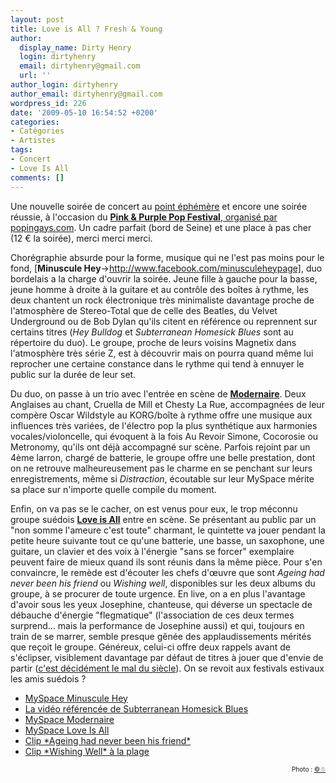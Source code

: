```yaml
---
layout: post
title: Love is All ? Fresh & Young
author:
  display_name: Dirty Henry
  login: dirtyhenry
  email: dirtyhenry@gmail.com
  url: ''
author_login: dirtyhenry
author_email: dirtyhenry@gmail.com
wordpress_id: 226
date: '2009-05-10 16:54:52 +0200'
categories:
- Catégories
- Artistes
tags:
- Concert
- Love Is All
comments: []
---
```

Une nouvelle soirée de concert au <a title="Point éphémère" href="http://www.pointephemere.org/" target="_blank">point éphémère</a> et encore une soirée réussie, à l'occasion du <a title="Pink & Purple Pop Festival" href="http://www.popingays.com/article.php?id_article=2079" target="_blank">__Pink & Purple Pop Festival__, organisé par popingays.com</a>. Un cadre parfait (bord de Seine) et une place à pas cher (12 € la soirée), merci merci merci.

Chorégraphie absurde pour la forme, musique qui ne l'est pas moins pour le fond, [__Minuscule Hey__->http://www.facebook.com/minusculeheypage], duo bordelais a la charge d'ouvrir la soirée. Jeune fille à gauche pour la basse, jeune homme à droite à la guitare et au contrôle des boîtes à rythme, les deux chantent un rock électronique très minimaliste davantage proche de l'atmosphère de Stereo-Total que de celle des Beatles, du Velvet Underground ou de Bob Dylan qu'ils citent en référence ou reprennent sur certains titres (*Hey Bulldog* et *Subterranean Homesick Blues* sont au répertoire du duo). Le groupe, proche de leurs voisins Magnetix dans l'atmosphère très série Z, est à découvrir mais on pourra quand même lui reprocher une certaine constance dans le rythme qui tend à ennuyer le public sur la durée de leur set.

Du duo, on passe à un trio avec l'entrée en scène de <a href="http://www.myspace.com/modernairetheband" target="_blank">__Modernaire__</a>. Deux Anglaises au chant, Cruella de Mill et Chesty La Rue, accompagnées de leur compère Oscar Wildstyle au KORG/boîte à rythme offre une musique aux influences très variées, de l'électro pop la plus synthétique aux harmonies vocales/violoncelle, qui évoquent à la fois Au Revoir Simone, Cocorosie ou Metronomy, qu'ils ont déjà accompagné sur scène. Parfois rejoint par un 4ème larron, chargé de batterie, le groupe offre une belle prestation, dont on ne retrouve malheureusement pas le charme en se penchant sur leurs enregistrements, même si *Distraction*, écoutable sur leur MySpace mérite sa place sur n'importe quelle compile du moment.

Enfin, on va pas se le cacher, on est venus pour eux, le trop méconnu groupe suédois <a href="http://myspace.com/loveisall8" target="_blank">__Love is All__</a> entre en scène. Se présentant au public par un "non somme l'ameure c'est toute" charmant, le quintette va jouer pendant la petite heure suivante tout ce qu'une batterie, une basse, un saxophone, une guitare, un clavier et des voix à l'énergie "sans se forcer" exemplaire peuvent faire de mieux quand ils sont réunis dans la même pièce. Pour s'en convaincre, le remède est d'écouter les chefs d'œuvre que sont *Ageing had never been his friend* ou *Wishing well*, disponibles sur les deux albums du groupe, à se procurer de toute urgence. En live, on a en plus l'avantage d'avoir sous les yeux Josephine, chanteuse, qui déverse un spectacle de débauche d'énergie "flegmatique" (l'association de ces deux termes surprend... mais la performance de Josephine aussi) et qui, toujours en train de se marrer, semble presque gênée des applaudissements mérités que reçoit le groupe. Généreux, celui-ci offre deux rappels avant de s'éclipser, visiblement davantage par défaut de titres à jouer que d'envie de partir (<a href="http://deadrooster.free.fr/blog/?p=155" target="_self">c'est décidément le mal du siècle</a>). On se revoit aux festivals estivaux les amis suédois ?

<ul>
	<li><a href="http://www.myspace.com/minusculehey" target="_blank">MySpace Minuscule Hey </a></li>
	<li><a href="http://www.youtube.com/watch?v=__-RVRoGgLM" target="_blank">La vidéo référencée de Subterranean Homesick Blues</a></li>
	<li><a href="http://www.myspace.com/modernairetheband" target="_blank">MySpace Modernaire</a></li>
	<li><a href="http://www.myspace.com/loveisall8" target="_blank">MySpace Love Is All</a></li>
	<li><a href="http://www.youtube.com/watch?v=3jRWa-6qX5M" target="_blank">Clip *Ageing had never been his friend*</a></li>
	<li><a href="http://www.youtube.com/watch?v=wPciRpw3oCg" target="_blank">Clip *Wishing Well* à la plage</a></li>

</ul>
<p style="font-size: 10px; padding-top: 0px; margin-top: 0px; margin-bottom: 0px" align="right">Photo : <a href="http://www.flickr.com/photos/cv47al/">©☃</a></p>
